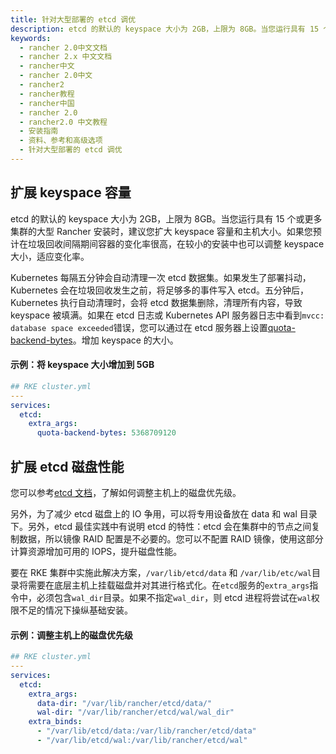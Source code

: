 ```yaml
---
title: 针对大型部署的 etcd 调优
description: etcd 的默认的 keyspace 大小为 2GB，上限为 8GB。当您运行具有 15 个或更多集群的大型 Rancher 安装时，建议您扩大 keyspace 容量和主机大小。如果您预计在垃圾回收间隔期间容器的变化率很高，在较小的安装中也可以调整 keyspace 大小，适应变化率。Kubernetes 每隔五分钟会自动清理一次 etcd 数据集。如果发生了部署抖动，Kubernetes 会在垃圾回收发生之前，将足够多的事件写入 etcd。五分钟后，Kubernetes 执行自动清理时，会将 etcd 数据集删除，清理所有内容，导致 keyspace 被填满。
keywords:
  - rancher 2.0中文文档
  - rancher 2.x 中文文档
  - rancher中文
  - rancher 2.0中文
  - rancher2
  - rancher教程
  - rancher中国
  - rancher 2.0
  - rancher2.0 中文教程
  - 安装指南
  - 资料、参考和高级选项
  - 针对大型部署的 etcd 调优
---
```


## 扩展 keyspace 容量

etcd 的默认的 keyspace 大小为 2GB，上限为 8GB。当您运行具有 15 个或更多集群的大型 Rancher 安装时，建议您扩大 keyspace 容量和主机大小。如果您预计在垃圾回收间隔期间容器的变化率很高，在较小的安装中也可以调整 keyspace 大小，适应变化率。

Kubernetes 每隔五分钟会自动清理一次 etcd 数据集。如果发生了部署抖动，Kubernetes 会在垃圾回收发生之前，将足够多的事件写入 etcd。五分钟后，Kubernetes 执行自动清理时，会将 etcd 数据集删除，清理所有内容，导致 keyspace 被填满。如果在 etcd 日志或 Kubernetes API 服务器日志中看到`mvcc: database space exceeded`错误，您可以通过在 etcd 服务器上设置[quota-backend-bytes](https://etcd.io/docs/v3.4.0/op-guide/maintenance/#space-quota)。增加 keyspace 的大小。

#### 示例：将 keyspace 大小增加到 5GB

```yaml
## RKE cluster.yml
---
services:
  etcd:
    extra_args:
      quota-backend-bytes: 5368709120
```

## 扩展 etcd 磁盘性能

您可以参考[etcd 文档](https://etcd.io/docs/v3.4.0/tuning/#disk)，了解如何调整主机上的磁盘优先级。

另外，为了减少 etcd 磁盘上的 IO 争用，可以将专用设备放在 data 和 wal 目录下。另外，etcd 最佳实践中有说明 etcd 的特性：etcd 会在集群中的节点之间复制数据，所以镜像 RAID 配置是不必要的。您可以不配置 RAID 镜像，使用这部分计算资源增加可用的 IOPS，提升磁盘性能。

要在 RKE 集群中实施此解决方案，`/var/lib/etcd/data` 和 `/var/lib/etc/wal`目录将需要在底层主机上挂载磁盘并对其进行格式化。在`etcd`服务的`extra_args`指令中，必须包含`wal_dir`目录。如果不指定`wal_dir`，则 etcd 进程将尝试在`wal`权限不足的情况下操纵基础安装。

#### 示例：调整主机上的磁盘优先级

```yaml
## RKE cluster.yml
---
services:
  etcd:
    extra_args:
      data-dir: "/var/lib/rancher/etcd/data/"
      wal-dir: "/var/lib/rancher/etcd/wal/wal_dir"
    extra_binds:
      - "/var/lib/etcd/data:/var/lib/rancher/etcd/data"
      - "/var/lib/etcd/wal:/var/lib/rancher/etcd/wal"
```

